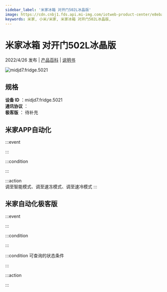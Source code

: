 ```yaml
---
sidebar_label: '米家冰箱 对开门502L冰晶版'
image: https://cdn.cnbj1.fds.api.mi-img.com/iotweb-product-center/e8ebab7830758234aff4fee671ceeaea_1647412857442.png?GalaxyAccessKeyId=AKVGLQWBOVIRQ3XLEW&Expires=9223372036854775807&Signature=t/c8+VdyZyqfHzIZn8zv2A6dFew=
keywords: 米家, 小米/米家, 米家冰箱 对开门502L冰晶版, 
---
```

# 米家冰箱 对开门502L冰晶版

2022/4/26 发布 | [产品百科](https://home.mi.com/webapp/content/baike/product/index.html?model=midjd7.fridge.5021/) | [说明书](https://home.mi.com/views/introduction.html?model=midjd7.fridge.5021&region=cn)

![midjd7.fridge.5021](https://cdn.cnbj1.fds.api.mi-img.com/iotweb-product-center/e8ebab7830758234aff4fee671ceeaea_1647412857442.png?GalaxyAccessKeyId=AKVGLQWBOVIRQ3XLEW&Expires=9223372036854775807&Signature=t/c8+VdyZyqfHzIZn8zv2A6dFew=)

## 规格  
> 
**设备 ID** ：midjd7.fridge.5021  
**通讯协议** ：  
**极客版**  ： 待补充 


## 米家APP自动化  

:::event  

:::

:::condition  

:::

:::action   
调至智能模式、调至速冻模式、调至速冷模式
:::

## 米家自动化极客版  

:::event  

:::

:::condition  

:::

:::condition 可查询的状态条件  

:::

:::action  

:::

        
